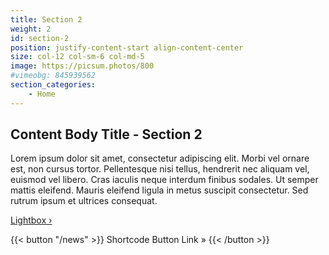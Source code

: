 ```yaml
---
title: Section 2
weight: 2
id: section-2
position: justify-content-start align-content-center
size: col-12 col-sm-6 col-md-5
image: https://picsum.photos/800
#vimeobg: 845939562
section_categories:
    - Home
---
```


## Content Body Title - Section 2

Lorem ipsum dolor sit amet, consectetur adipiscing elit. Morbi vel ornare est, non cursus tortor. Pellentesque nisi tellus, hendrerit nec aliquam vel, euismod vel libero. Cras iaculis neque interdum finibus sodales. Ut semper mattis eleifend. Mauris eleifend ligula in metus suscipit consectetur. Sed rutrum ipsum et ultrices consequat. 

<a href="#inquire" class="open-popup-link button">Lightbox &rsaquo;</a>

{{< button "/news" >}}
Shortcode Button Link &raquo;
{{< /button >}}